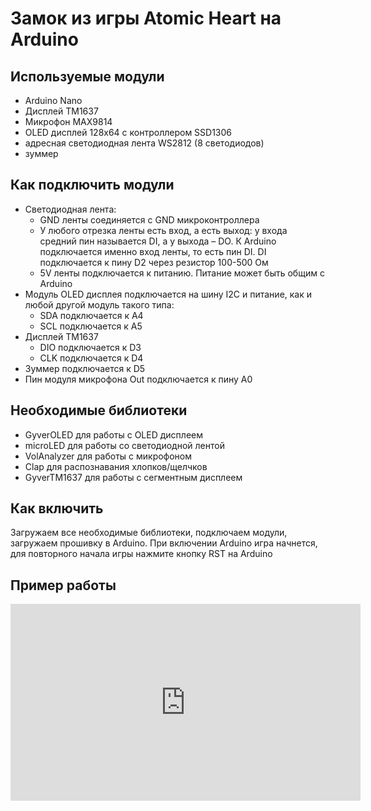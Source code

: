 # Замок из игры Atomic Heart на Arduino

## Используемые модули
- Arduino Nano
- Дисплей TM1637
- Микрофон MAX9814
- OLED дисплей 128x64 с контроллером SSD1306
- адресная светодиодная лента WS2812 (8 светодиодов)
 - зуммер

## Как подключить модули
- Светодиодная лента:
    - GND ленты соединяется с GND микроконтроллера
    - У любого отрезка ленты есть вход, а есть выход: у входа средний пин называется DI, а у выхода – DO. К Arduino подключается именно вход ленты, то есть пин DI. DI подключается к пину D2 через резистор 100-500 Ом
    - 5V ленты подключается к питанию. Питание может быть общим с Arduino
- Модуль OLED дисплея подключается на шину I2C и питание, как и любой другой модуль такого типа:
    - SDA подключается к A4
    - SCL подключается к A5
- Дисплей TM1637
    - DIO подключается к D3
    - CLK подключается к D4
- Зуммер подключается к D5
- Пин модуля микрофона Out подключается к пину A0

## Необходимые библиотеки
- GyverOLED для работы с OLED дисплеем
- microLED для работы со светодиодной лентой
- VolAnalyzer для работы с микрофоном
- Clap для распознавания хлопков/щелчков
- GyverTM1637 для работы с сегментным дисплеем

## Как включить
Загружаем все необходимые библиотеки, подключаем модули, загружаем прошивку в Arduino. При включении Arduino игра начнется, для повторного начала игры нажмите кнопку RST на Arduino

## Пример работы
<iframe width="560" height="315" src="https://youtu.be/RJyg1MtTnOA?si=KrTSyZ3Z0CMp0siQ" frameborder="0" allow="accelerometer; autoplay; clipboard-write; encrypted-media; gyroscope; picture-in-picture" allowfullscreen></iframe>